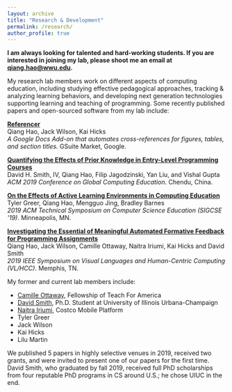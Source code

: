 ```yaml
---
layout: archive
title: "Research & Development"
permalink: /research/
author_profile: true
---
```


**I am always looking for talented and hard-working students. If you are interested in joining my lab, please shoot me an email at qiang.hao@wwu.edu.**

My research lab members work on different aspects of computing education, including studying effective pedagogical approaches, tracking & analyzing learning behaviors, and developing next generation technologies supporting learning and teaching of programming. Some recently published papers and open-sourced software from my lab include:

[__Referencer__](https://gsuite.google.com/u/1/marketplace/app/referencer/161289460786)  
Qiang Hao, Jack Wilson, Kai Hicks  
*A Google Docs Add-on that automates cross-references for figures, tables, and section titles.* GSuite Market, Google.

[__Quantifying the Effects of Prior Knowledge in Entry-Level Programming Courses__](/publications/prior-cs-knowledge)  
David H. Smith, IV, Qiang Hao, Filip Jagodzinski, Yan Liu, and Vishal Gupta  
*ACM 2019 Conference on Global Computing Education*. Chendu, China.

[__On the Effects of Active Learning Environments in Computing Education__](/publications/active-learning-environment)  
Tyler Greer, Qiang Hao, Mengguo Jing, Bradley Barnes  
*2019 ACM Technical Symposium on Computer Science Education (SIGCSE '19)*. Minneapolis, MN.

[__Investigating the Essential of Meaningful Automated Formative Feedback for Programming Assignments__](https://arxiv.org/abs/1906.08937)  
Qiang Hao, Jack Wilson, Camille Ottaway, Naitra Iriumi, Kai Hicks and David Smith  
*2019 IEEE Symposium on Visual Languages and Human-Centric Computing (VL/HCC)*. Memphis, TN.  

My former and current lab members include:

* [Camille Ottaway](https://www.linkedin.com/in/camille-ottaway-384b08171), Fellowship of Teach For America
* [David Smith](https://www.linkedin.com/in/david-smith-1b9499102), Ph.D. Student at University of Illinois Urbana-Champaign
* [Naitra Iriumi](https://www.linkedin.com/in/naitra-iriumi), Costco Mobile Platform
* Tyler Greer
* Jack Wilson
* Kai Hicks
* Lilu Martin

We published 5 papers in highly selective venues in 2019, received two grants, and were invited to present one of our papers for the first time. David Smith, who graduated by fall 2019, received full PhD scholarships from four reputable PhD programs in CS around U.S.; he chose UIUC in the end.
